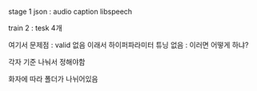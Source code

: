 stage 1 json : audio caption 
libspeech

train 2 : tesk 4개

여기서 문제점 : valid 없음
이래서 하이퍼파라미터 튜닝 없음 : 이러면 어떻게 하냐?

각자 기준 나눠서 정해야함

화자에 따라 폴더가 나뉘어있음